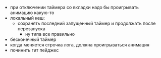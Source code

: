 - при отключении таймера со вкладки надо бы проигрывать анимацию какую-то
- локальный кеш:
  - сохранять последний запущенный таймер и продолжать после перезапуска
    - ну типа все правильно
- бесконечный таймер
- когда меняется строчка лога, должна проигрываться анимация
- починить гит пейджес
